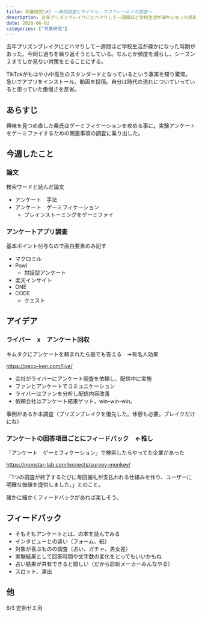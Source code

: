 ```yaml
---
title: 卒業研究\#2 〜事例調査とマイケル・スコフィールドの誘惑〜
description: 去年プリズンブレイクにどハマりして一週間ほど学校生活が疎かになった時期があった。今同じ過ちを繰り返そうとしている。なんとか頻度を減らし、シーズン２までしか見ない対策をとることにする。 TikTokがもはや小中高生のスタンダードとなって...
date: 2020-06-02
categories: ["卒業研究"]
---
```


去年プリズンブレイクにどハマりして一週間ほど学校生活が疎かになった時期があった。今同じ過ちを繰り返そうとしている。なんとか頻度を減らし、シーズン２までしか見ない対策をとることにする。

TikTokがもはや小中高生のスタンダードとなっているという事実を知り驚愕。急いでアプリをインストール、動画を投稿。自分は時代の流れについていっていると思っていた傲慢さを反省。

## あらすじ

興味を見つめ直した桑氏はゲーミフィケーションを攻める事に。実験アンケートをゲーミファイするための関連事項の調査に乗り出した。

## 今週したこと

### 論文

検索ワードと読んだ論文

-   アンケート　手法
-   アンケート　ゲーミフィケーション
    -   ブレインストーミングをゲーミファイ

### アンケートアプリ調査

基本ポイント付与なので面白要素のみ記す

-   マクロミル
-   Powl
    -   対話型アンケート
-   楽天インサイト
-   ONE
-   CODE
    -   クエスト

## アイデア

### ライバー　x　アンケート回収

キムタクにアンケートを頼まれたら誰でも答える　→有名人効果

https://peco-ken.com/live/

-   会社がライバーにアンケート調査を依頼し、配信中に実施
-   ファンとアンケートでコミュニケーション
-   ライバーはファンを分析し配信内容改善
-   依頼会社はアンケート結果ゲット。win-win-win。

事例があるか未調査（プリズンブレイクを優先した。休憩も必要。ブレイクだけにね）

### アンケートの回答項目ごとにフィードバック　←推し

「アンケート　ゲーミフィケーション」で検索したらやってた企業があった

https://monstar-lab.com/projects/survey-monkey/

「1つの調査が終了するたびに毎回謝礼が支払われる仕組みを作り、ユーザーに明確な価値を提供しました。」とのこと。

確かに細かくフィードバックがあれば楽しそう。

## フィードバック

-   そもそもアンケートとは、の本を読んでみる
-   インタビューとの違い（フォーム、紙）
-   対象が喜ぶものの調査（占い、ガチャ、男女差）
-   実験結果として回答時間や文字数の変化をとってもいいかもね
-   占い結果が共有できると嬉しい（だから診断メーカーみんなやる）
-   スロット、演出

## 他

6/3 定例ゼミ用